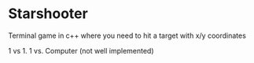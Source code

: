 # Starshooter

Terminal game in c++ where you need to hit a target with x/y coordinates

1 vs 1.
1 vs. Computer (not well implemented)




